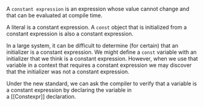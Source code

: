A `constant expression` is an expression whose value cannot change and that can be evaluated at compile time. 

A literal is a constant expression. A `const` object that is initialized from a constant expression is also a constant expression.

In a large system, it can be difficult to determine (for certain) that an initializer is a constant expression. We might define a `const` variable with an initializer that we think is a constant expression. However, when we use that variable in a context that requires a constant expression we may discover that the initializer was not a constant expression.

Under the new standard, we can ask the compiler to verify that a variable is a constant expression by declaring the variable in a [[Constexpr]] declaration.